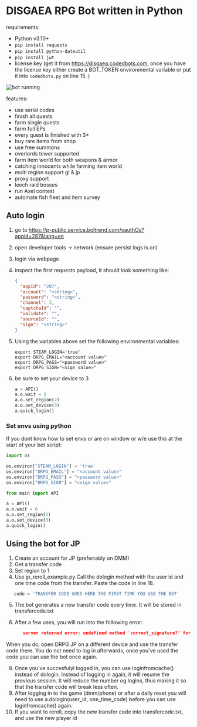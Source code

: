 # DISGAEA RPG Bot written in Python

requirements:

- Python v3.10+
- `pip install requests`
- `pip install python-dateutil`
- `pip install jwt`
- license key (get it from https://disgaea.codedbots.com, once you have the license key either create a BOT_TOKEN environmental variable or put it into `codedbots.py` on line 15. )

![bot running](https://raw.github.com/Mila432/DISGAEA-RPG-Python-Bot/master/1.png)

features:

- use serial codes
- finish all quests
- farm single quests
- farm full EPs
- every quest is finished with 3\*
- buy rare items from shop
- use free summons
- overlords tower supported
- farm item world for both weapons & armor
- catching innocents while farming item world
- multi region support gl & jp
- proxy support
- leech raid bosses
- run Axel contest
- automate fish fleet and item survey

## Auto login

1. go to <https://p-public.service.boltrend.com/oauthOs?appid=287&lang=en>
2. open developer tools -> network (ensure persist logs is on)
3. login via webpage
4. inspect the first requests payload, it should look something like:

   ```json
   {
     "appId": "287",
     "account": "<string>",
     "password": "<string>",
     "channel": 3,
     "captchaId": "",
     "validate": "",
     "sourceId": "",
     "sign": "<string>"
   }
   ```

5. Using the variables above set the following environmental variables:
   ```shell
   export STEAM_LOGIN='true'
   export DRPG_EMAIL="<account value>"
   export DRPG_PASS="<password value>"
   export DRPG_SIGN="<sign value>"
   ```
6. be sure to set your device to 3
   ```python
   a = API()
   a.o.wait = 0
   a.o.set_region(2)
   a.o.set_device(3)
   a.quick_login()
   ```

### Set envs using python

If you dont know how to set envs or are on window or w/e use this at the start of your bot script:

```python
import os

os.environ["STEAM_LOGIN"] = 'true'
os.environ["DRPG_EMAIL"] = "<account value>"
os.environ["DRPG_PASS"] = "<password value>"
os.environ["DRPG_SIGN"] = "<sign value>"

from main import API

a = API()
a.o.wait = 0
a.o.set_region(2)
a.o.set_device(3)
a.quick_login()
```

## Using the bot for JP

1. Create an account for JP (preferrably on DMM)
2. Get a transfer code
3. Set region to 1
4. Use jp_reroll_example.py Call the dologin method with the user id and one time code from the transfer. Paste the code in line 18.

```python
   code = 'TRANSFER CODE GOES HERE THE FIRST TIME YOU USE THE BOT'
```

5. The bot generates a new transfer code every time. It will be stored in transfercode.txt
6. After a few uses, you will run into the following error:

   ```json
      server returned error: undefined method `correct_signature?' for nil:NilClass for battle_status
   ```

When you do, open DRPG JP on a different device and use the transfer code there. You do not need to log in afterwards, once you've used the code you can use the bot once again.

8. Once you've succesfulyl logged in, you can use loginfromcache() instead of dologin. Instead of logging in again, it will resume the previous session. It will reduce the number og logins, thus making it so that the transfer code will break less often.
9. After logging in to the game (dmm/phone) or after a daily reset you will need to use a.dologin(user_id, one_time_code) before you can use loginfromcache() again.
10. If you want to reroll, copy the new transfer code into transfercode.txt, and use the new player id
